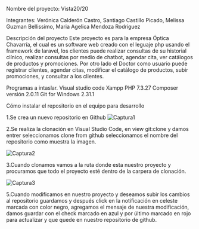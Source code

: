 Nombre del proyecto: Vista20/20

Integrantes: 
Verónica Calderón Castro,
Santiago Castillo Picado,
Melissa Guzman Bellissimo,
Maria Agelica Mendoza Rodriguez 

Descripción del proyecto 
Este proyecto es para la empresa Óptica Chavarría, el cual es un software web creado con el 
leguaje php usando el framework de laravel, los clientes puede realizar consultas de su historial clínico,
realizar consultas por medio de chatbot, agendar cita, ver catálogos de productos y promociones.
Por otro lado el Doctor como usuario puede registrar clientes, agendar citas, modificar el catálogo de productos, 
subir promociones, y consultar a los clientes. 

Programas a intaslar. 
Visual studio code
Xampp PHP 7.3.27
Composer versión 2.0.11
Git for Windows 2.31.1 

Cómo instalar el repositorio en el equipo para desarrollo 

1.Se crea un nuevo repositorio en Github 
![Captura1](https://user-images.githubusercontent.com/54158260/114258747-0dbba200-9986-11eb-8a55-3d57d2808035.JPG)


2.Se realiza la clonación en Visual Studio Code, en view git:clone y damos entrer seleccionamos clone from github seleccionamos el nombre del repositorio como muestra la imagen.
 
![Captura2](https://user-images.githubusercontent.com/54158260/114258748-0e543880-9986-11eb-9c6a-08fa7319ecc4.JPG)



3.Cuando clonamos vamos a la ruta donde esta nuestro proyecto y procuramos que todo el proyecto esté dentro de la carpera de clonación.
 
![Captura3](https://user-images.githubusercontent.com/54158260/114258749-0eeccf00-9986-11eb-8c6f-c82ba76f6e85.JPG)

5.Cuando modificamos en nuestro proyecto y deseamos subir los cambios al repositorio guardamos y después click en la notificación en celeste marcada con color negro, agregamos el mensaje de nuestra modificación, damos guardar con el check marcado en azul y por último marcado en rojo para actualizar y que quede en nuestro repositorio de github.  


